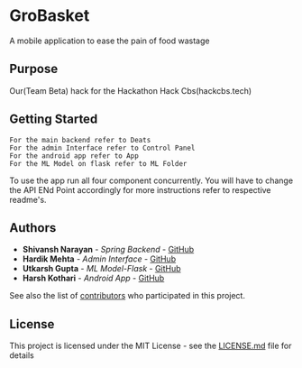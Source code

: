 # GroBasket

A mobile application to ease the pain of food wastage

## Purpose

Our(Team Beta) hack for the Hackathon Hack Cbs(hackcbs.tech)

## Getting Started

    For the main backend refer to Deats
    For the admin Interface refer to Control Panel
    For the android app refer to App
    For the ML Model on flask refer to ML Folder

To use the app run all four component concurrently. You will have to change the API ENd Point accordingly for more instructions refer to respective readme's. 

## Authors

* **Shivansh Narayan** - *Spring Backend* - [GitHub](https://github.com/narayanshivansh49)
* **Hardik Mehta** - *Admin Interface* - [GitHub](https://github.com/PurpleBooth)
* **Utkarsh Gupta** - *ML Model-Flask* - [GitHub](https://github.com/PurpleBooth)
* **Harsh Kothari** - *Android App* - [GitHub](https://github.com/Harsh-87)

See also the list of [contributors](https://github.com/your/project/contributors) who participated in this project.

## License

This project is licensed under the MIT License - see the [LICENSE.md](LICENSE.md) file for details



